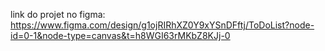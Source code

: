 link do projet no figma:
https://www.figma.com/design/g1ojRIRhXZ0Y9xYSnDFftj/ToDoList?node-id=0-1&node-type=canvas&t=h8WGI63rMKbZ8KJj-0